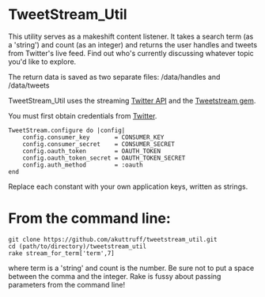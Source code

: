 TweetStream_Util 
====================

This utility serves as a makeshift content listener. It takes a search term (as a 'string') and count (as an integer) and returns the user handles and tweets from Twitter's live feed. Find out who's currently discussing whatever topic you'd like to explore.

The return data is saved as two separate files: /data/handles and /data/tweets 

TweetStream_Util uses the streaming [Twitter API](https://dev.twitter.com/docs/api/streaming) and the [Tweetstream gem](https://github.com/tweetstream/tweetstream).

You must first obtain credentials from [Twitter](https://dev.twitter.com/docs/auth/tokens-devtwittercom). 

    TweetStream.configure do |config|
        config.consumer_key       = CONSUMER_KEY
        config.consumer_secret    = CONSUMER_SECRET
        config.oauth_token        = OAUTH_TOKEN
        config.oauth_token_secret = OAUTH_TOKEN_SECRET
        config.auth_method        = :oauth
    end

Replace each constant with your own application keys, written as strings.

From the command line:
====================

    git clone https://github.com/akuttruff/tweetstream_util.git
    cd (path/to/directory)/tweetstream_util
    rake stream_for_term['term',7]

where term is a 'string' and count is the number. Be sure not to put a space between the comma and the integer. 
Rake is fussy about passing parameters from the command line!
